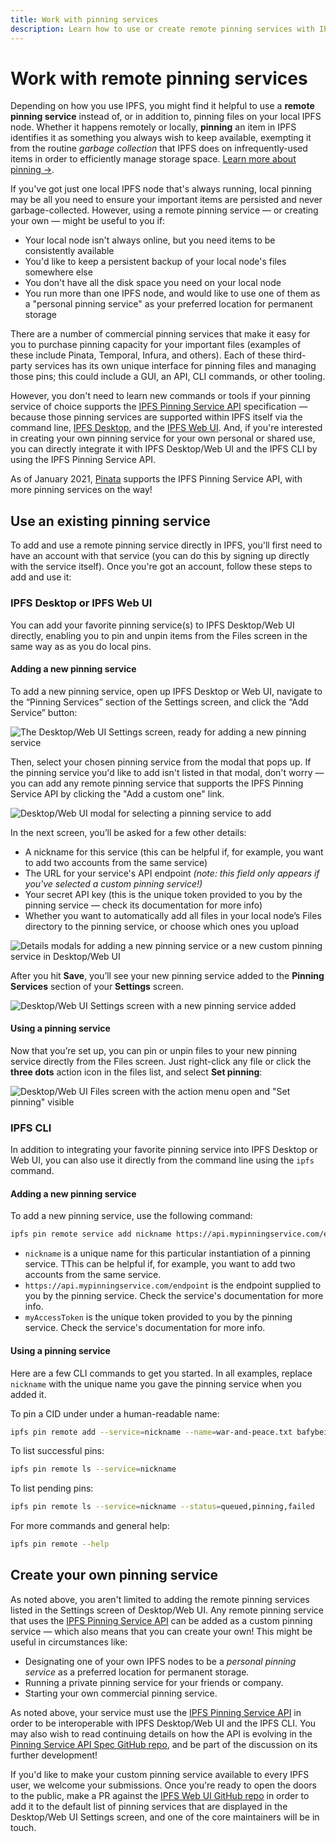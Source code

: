 ```yaml
---
title: Work with pinning services
description: Learn how to use or create remote pinning services with IPFS, the InterPlanetary File System.
---
```


# Work with remote pinning services

Depending on how you use IPFS, you might find it helpful to use a **remote pinning service** instead of, or in addition to, pinning files on your local IPFS node. Whether it happens remotely or locally, **pinning** an item in IPFS identifies it as something you always wish to keep available, exempting it from the routine _garbage collection_ that IPFS does on infrequently-used items in order to efficiently manage storage space. [Learn more about pinning →](/how-to/pin-files).

If you've got just one local IPFS node that's always running, local pinning may be all you need to ensure your important items are persisted and never garbage-collected. However, using a remote pinning service — or creating your own — might be useful to you if:

- Your local node isn't always online, but you need items to be consistently available
- You'd like to keep a persistent backup of your local node's files somewhere else
- You don't have all the disk space you need on your local node
- You run more than one IPFS node, and would like to use one of them as a "personal pinning service" as your preferred location for permanent storage

There are a number of commercial pinning services that make it easy for you to purchase pinning capacity for your important files (examples of these include Pinata, Temporal, Infura, and others). Each of these third-party services has its own unique interface for pinning files and managing those pins; this could include a GUI, an API, CLI commands, or other tooling.

However, you don't need to learn new commands or tools if your pinning service of choice supports the [IPFS Pinning Service API](https://ipfs.github.io/pinning-services-api-spec/) specification — because those pinning services are supported within IPFS itself via the command line, [IPFS Desktop](https://github.com/ipfs-shipyard/ipfs-desktop), and the [IPFS Web UI](https://github.com/ipfs-shipyard/ipfs-webui). And, if you're interested in creating your own pinning service for your own personal or shared use, you can directly integrate it with IPFS Desktop/Web UI and the IPFS CLI by using the IPFS Pinning Service API.

As of January 2021, [Pinata](https://pinata.cloud/) supports the IPFS Pinning Service API, with more pinning services on the way!

## Use an existing pinning service

To add and use a remote pinning service directly in IPFS, you'll first need to have an account with that service (you can do this by signing up directly with the service itself). Once you're got an account, follow these steps to add and use it:

### IPFS Desktop or IPFS Web UI

You can add your favorite pinning service(s) to IPFS Desktop/Web UI directly, enabling you to pin and unpin items from the Files screen in the same way as as you do local pins.

#### Adding a new pinning service

To add a new pinning service, open up IPFS Desktop or Web UI, navigate to the “Pinning Services” section of the Settings screen, and click the “Add Service” button:

![The Desktop/Web UI Settings screen, ready for adding a new pinning service](https://user-images.githubusercontent.com/1507828/102558464-b0c07700-408a-11eb-8ae4-cd30e3ce81fd.png)

Then, select your chosen pinning service from the modal that pops up. If the pinning service you'd like to add isn't listed in that modal, don't worry — you can add any remote pinning service that supports the IPFS Pinning Service API by clicking the "Add a custom one" link.

![Desktop/Web UI modal for selecting a pinning service to add](https://user-images.githubusercontent.com/1507828/102558471-b918b200-408a-11eb-9a28-b06d03f99121.png)

In the next screen, you’ll be asked for a few other details:

- A nickname for this service (this can be helpful if, for example, you want to add two accounts from the same service)
- The URL for your service's API endpoint _(note: this field only appears if you've selected a custom pinning service!)_
- Your secret API key (this is the unique token provided to you by the pinning service — check its documentation for more info)
- Whether you want to automatically add all files in your local node’s Files directory to the pinning service, or choose which ones you upload

![Details modals for adding a new pinning service or a new custom pinning service in Desktop/Web UI](https://user-images.githubusercontent.com/1507828/102558910-ca15f300-408b-11eb-9fe3-742186c077c7.png)

After you hit **Save**, you’ll see your new pinning service added to the **Pinning Services** section of your **Settings** screen.

![Desktop/Web UI Settings screen with a new pinning service added](https://user-images.githubusercontent.com/1507828/102558530-db123480-408a-11eb-9e3b-58bbd59b2880.png)

#### Using a pinning service

Now that you’re set up, you can pin or unpin files to your new pinning service directly from the Files screen. Just right-click any file or click the **three dots** action icon in the files list, and select **Set pinning**:

![Desktop/Web UI Files screen with the action menu open and "Set pinning" visible](https://user-images.githubusercontent.com/1507828/102558546-e6656000-408a-11eb-97b8-5fdb060602d2.png)

### IPFS CLI

In addition to integrating your favorite pinning service into IPFS Desktop or Web UI, you can also use it directly from the command line using the `ipfs` command.

#### Adding a new pinning service

To add a new pinning service, use the following command:

```bash
ipfs pin remote service add nickname https://api.mypinningservice.com/endpoint myAccessToken
```

- `nickname` is a unique name for this particular instantiation of a pinning service. TThis can be helpful if, for example, you want to add two accounts from the same service.
- `https://api.mypinningservice.com/endpoint` is the endpoint supplied to you by the pinning service. Check the service's documentation for more info.
- `myAccessToken` is the unique token provided to you by the pinning service. Check the service's documentation for more info.

#### Using a pinning service

Here are a few CLI commands to get you started. In all examples, replace `nickname` with the unique name you gave the pinning service when you added it.

To pin a CID under under a human-readable name:

```bash
ipfs pin remote add --service=nickname --name=war-and-peace.txt bafybeib32tuqzs2wrc52rdt56cz73sqe3qu2deqdudssspnu4gbezmhig4
```

To list successful pins:

```bash
ipfs pin remote ls --service=nickname
```

To list pending pins:

```bash
ipfs pin remote ls --service=nickname --status=queued,pinning,failed
```

For more commands and general help:

```bash
ipfs pin remote --help
```

## Create your own pinning service

As noted above, you aren't limited to adding the remote pinning services listed in the Settings screen of Desktop/Web UI. Any remote pinning service that uses the [IPFS Pinning Service API](https://ipfs.github.io/pinning-services-api-spec) can be added as a custom pinning service — which also means that you can create your own! This might be useful in circumstances like:

- Designating one of your own IPFS nodes to be a _personal pinning service_ as a preferred location for permanent storage.
- Running a private pinning service for your friends or company.
- Starting your own commercial pinning service.

As noted above, your service must use the [IPFS Pinning Service API](https://ipfs.github.io/pinning-services-api-spec) in order to be interoperable with IPFS Desktop/Web UI and the IPFS CLI. You may also wish to read continuing details on how the API is evolving in the [Pinning Service API Spec GitHub repo](https://github.com/ipfs/pinning-services-api-spec), and be part of the discussion on its further development!

If you'd like to make your custom pinning service available to every IPFS user, we welcome your submissions. Once you're ready to open the doors to the public, make a PR against the [IPFS Web UI GitHub repo](https://github.com/ipfs-shipyard/ipfs-webui) in order to add it to the default list of pinning services that are displayed in the Desktop/Web UI Settings screen, and one of the core maintainers will be in touch.
